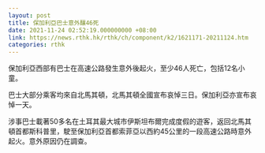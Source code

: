 ```yaml
---
layout: post
title: 保加利亞巴士意外釀46死
date: 2021-11-24 02:52:19.000000000 +08:00
link: https://news.rthk.hk/rthk/ch/component/k2/1621171-20211124.htm
categories: rthk
---
```


保加利亞西部有巴士在高速公路發生意外後起火，至少46人死亡，包括12名小童。

巴士大部分乘客均來自北馬其頓，北馬其頓全國宣布哀悼三日。保加利亞亦宣布哀悼一天。

涉事巴士載著50多名在土耳其最大城市伊斯坦布爾完成度假的遊客，返回北馬其頓首都斯科普里，駛至保加利亞首都索菲亞以西約45公里的一段高速公路時意外起火。意外原因仍在調查。
